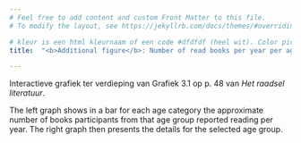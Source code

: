 ```yaml
---
# Feel free to add content and custom Front Matter to this file.
# To modify the layout, see https://jekyllrb.com/docs/themes/#overriding-theme-defaults

# kleur is een html kleurnaam of een code #dfdfdf (heel wit). Color picker: https://htmlcolorcodes.com/.
title:  "<b>Additional figure</b>: Number of read books per year per age group"

---
```

Interactieve grafiek ter verdieping van Grafiek 3.1 op p. 48 van *Het raadsel literatuur*.


<script src="https://d3js.org/d3.v6.min.js" defer></script>
<script src="https://d3js.org/d3-scale.v3.min.js" defer></script>
<script src="js/companion_chart_3-1-1_books-per-year_agegroups.js" defer></script>

<div>
  <div class="chart_float" id="chart_3-1-1_books-per-year_agegroups_mean"></div>
  <div class="chart_float" id="chart_3-1-1_books-per-year_agegroups_hist"></div>
</div>
<!-- TODO: solve below hack to clear -->
<div style="clear: both;"></div>

The left graph shows in a bar for each age category the approximate number of books participants from that age group reported reading per year. The right graph then presents the details for the selected age group.
